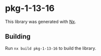 # pkg-1-13-16

This library was generated with [Nx](https://nx.dev).

## Building

Run `nx build pkg-1-13-16` to build the library.
